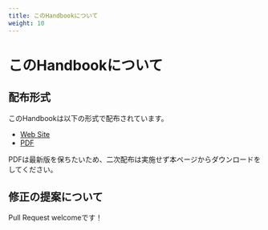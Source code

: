 ```yaml
---
title: このHandbookについて
weight: 10
---
```


# このHandbookについて

## 配布形式

このHandbookは以下の形式で配布されています。

* [Web Site](https://dwango.github.io/nicolive-kubernetes-migration-handbook-2022)
* [PDF](https://github.com/dwango/nicolive-kubernetes-migration-handbook-2022/raw/main/tex-workspace/article.pdf)

PDFは最新版を保ちたいため、二次配布は実施せず本ページからダウンロードをしてください。

## 修正の提案について

Pull Request welcomeです！


